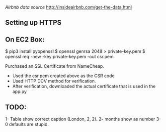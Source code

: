 *Airbnb data source*
http://insideairbnb.com/get-the-data.html

Setting up HTTPS
--- 

On EC2 Box:
---
$ pip3 install pyopenssl
$  openssl genrsa 2048 > private-key.pem
$  openssl req -new -key private-key.pem -out csr.pem

Purchased an SSL Certificate from NameCheap.
   - Used the csr.pem created above as the CSR code
   - Used HTTP DCV method for verification.
   - After verification, downloaded the actual certificate that is used 
     in the app.py 

TODO:
---
1- Table show correct caption (London, 2, 2).
2- months show as number
3- 0 defaults are stupid.
 